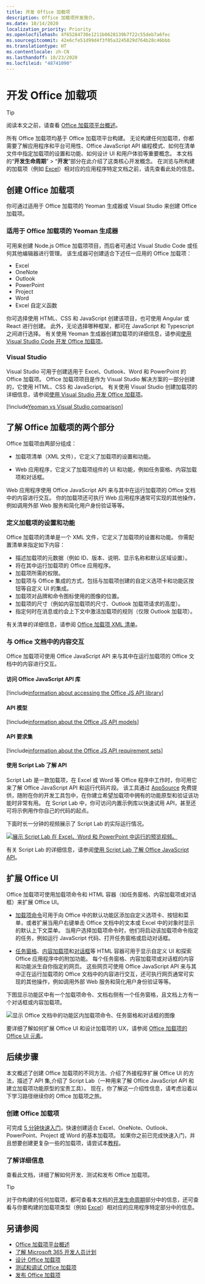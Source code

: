 ```yaml
---
title: 开发 Office 加载项
description: Office 加载项开发简介。
ms.date: 10/14/2020
localization_priority: Priority
ms.openlocfilehash: 4f65284730e1211b0628139b7f22c55deb7a6fec
ms.sourcegitcommit: 42e6cfe51d99d4f3f05a3245829d764b28c46bbb
ms.translationtype: HT
ms.contentlocale: zh-CN
ms.lasthandoff: 10/23/2020
ms.locfileid: "48741090"
---
```

# <a name="develop-office-add-ins"></a>开发 Office 加载项

> [!TIP]
> 阅读本文之前，请查看 [Office 加载项平台概述](../overview/office-add-ins.md)。

所有 Office 加载项均基于 Office 加载项平台构建。 无论构建任何加载项，你都需要了解应用程序和平台可用性、Office JavaScript API 编程模式、如何在清单文件中指定加载项的设置和功能、如何设计 UI 和用户体验等重要概念。 本文档的“**开发生命周期**” > “**开发**”部分在此介绍了这类核心开发概念。 在浏览与所构建的加载项（例如 [Excel](../excel/index.yml)）相对应的应用程序特定文档之前，请先查看此处的信息。

## <a name="creating-an-office-add-in"></a>创建 Office 加载项

你可通过适用于 Office 加载项的 Yeoman 生成器或 Visual Studio 来创建 Office 加载项。

### <a name="yeoman-generator-for-office-add-ins"></a>适用于 Office 加载项的 Yeoman 生成器

[](https://github.com/officedev/generator-office)可用来创建 Node.js Office 加载项项目，而后者可通过 Visual Studio Code 或任何其他编辑器进行管理。 该生成器可创建适合下述任一应用的 Office 加载项：

- Excel
- OneNote
- Outlook
- PowerPoint
- Project
- Word
- Excel 自定义函数

你可选择使用 HTML、CSS 和 JavaScript 创建该项目，也可使用 Angular 或 React 进行创建。 此外，无论选择哪种框架，都可在 JavaScript 和 Typescript 之间进行选择。 有关使用 Yeoman 生成器创建加载项的详细信息，请参阅[使用 Visual Studio Code 开发 Office 加载项](../develop/develop-add-ins-vscode.md)。

### <a name="visual-studio"></a>Visual Studio

Visual Studio 可用于创建适用于 Excel、Outlook、Word 和 PowerPoint 的 Office 加载项。 Office 加载项项目是作为 Visual Studio 解决方案的一部分创建的，它使用 HTML、CSS 和 JavaScript。 有关使用 Visual Studio 创建加载项的详细信息，请参阅[使用 Visual Studio 开发 Office 加载项](../develop/develop-add-ins-visual-studio.md)。

[!include[Yeoman vs Visual Studio comparison](../includes/yeoman-generator-recommendation.md)]

## <a name="understanding-the-two-parts-of-an-office-add-in"></a>了解 Office 加载项的两个部分

Office 加载项由两部分组成：

- 加载项清单（XML 文件），它定义了加载项的设置和功能。

- Web 应用程序，它定义了加载项组件的 UI 和功能，例如任务窗格、内容加载项和对话框。

Web 应用程序使用 Office JavaScript API 来与其中在运行加载项的 Office 文档中的内容进行交互。 你的加载项还可执行 Web 应用程序通常可实现的其他操作，例如调用外部 Web 服务和简化用户身份验证等等。

### <a name="defining-an-add-ins-settings-and-capabilities"></a>定义加载项的设置和功能

Office 加载项的清单是一个 XML 文件，它定义了加载项的设置和功能。 你需配置清单来指定如下内容：

- 描述加载项的元数据（例如 ID、版本、说明、显示名称和默认区域设置）。
- 将在其中运行加载项的 Office 应用程序。
- 加载项所需的权限。
- 加载项与 Office 集成的方式，包括与加载项创建的自定义选项卡和功能区按钮等自定义 UI 的集成。
- 加载项对品牌和命令图标使用的图像的位置。
- 加载项的尺寸（例如内容加载项的尺寸、Outlook 加载项请求的高度）。
- 指定何时在消息或约会上下文中激活加载项的规则（仅限 Outlook 加载项）。

有关清单的详细信息，请参阅 [Office 加载项 XML 清单](add-in-manifests.md)。

### <a name="interacting-with-content-in-an-office-document"></a>与 Office 文档中的内容交互

Office 加载项可使用 Office JavaScript API 来与其中在运行加载项的 Office 文档中的内容进行交互。

#### <a name="accessing-the-office-javascript-api-library"></a>访问 Office JavaScript API 库

[!include[information about accessing the Office JS API library](../includes/office-js-access-library.md)]

#### <a name="api-models"></a>API 模型

[!include[information about the Office JS API models](../includes/office-js-api-models.md)]

#### <a name="api-requirement-sets"></a>API 要求集

[!include[information about the Office JS API requirement sets](../includes/office-js-requirement-sets.md)]

#### <a name="exploring-apis-with-script-lab"></a>使用 Script Lab 了解 API

Script Lab 是一款加载项，在 Excel 或 Word 等 Office 程序中工作时，你可用它来了解 Office JavaScript API 和运行代码片段。 该工具通过 [AppSource](https://appsource.microsoft.com/product/office/WA104380862) 免费提供，随附在你的开发工具包中，在你建立希望加载项中拥有的功能原型和验证该功能时非常有用。 在 Script Lab 中，你可访问内置示例库以快速试用 API，甚至还可将示例用作你自己的代码的起点。

下面时长一分钟的视频展示了 Script Lab 的实际运行情况。

[![展示 Script Lab 在 Excel、Word 和 PowerPoint 中运行的预览视频。](../images/screenshot-wide-youtube.png 'Script Lab 预览视频')](https://aka.ms/scriptlabvideo)

有关 Script Lab 的详细信息，请参阅[使用 Script Lab 了解 Office JavaScript API](../overview/explore-with-script-lab.md)。

## <a name="extending-the-office-ui"></a>扩展 Office UI

Office 加载项可使用加载项命令和 HTML 容器（如任务窗格、内容加载项或对话框）来扩展 Office UI。

- [加载项命令](../design/add-in-commands.md)可用于向 Office 中的默认功能区添加自定义选项卡、按钮和菜单，或者扩展当用户右键单击 Office 文档中的文本或 Excel 中的对象时显示的默认上下文菜单。 当用户选择加载项命令时，他们将启动该加载项命令指定的任务，例如运行 JavaScript 代码、打开任务窗格或启动对话框。

- [任务窗格](../design/task-pane-add-ins.md)、[内容加载项](../design/content-add-ins.md)和[对话框](../design/dialog-boxes.md)等 HTML 容器可用于显示自定义 UI 和探索 Office 应用程序中的附加功能。 每个任务窗格、内容加载项或对话框的内容和功能派生自你指定的网页。 这些网页可使用 Office JavaScript API 来与其中正在运行加载项的 Office 文档中的内容进行交互，还可执行网页通常可实现的其他操作，例如调用外部 Web 服务和简化用户身份验证等等。

下图显示功能区中有一个加载项命令、文档右侧有一个任务窗格，且文档上方有一个对话框或内容加载项。

![显示 Office 文档中的功能区内加载项命令、任务窗格和对话框的图像](../images/add-in-ui-elements.png)

要详细了解如何扩展 Office UI 和设计加载项的 UX，请参阅 [Office 加载项的 Office UI 元素](../design/interface-elements.md)。

## <a name="next-steps"></a>后续步骤

本文概述了创建 Office 加载项的不同方法、介绍了外接程序扩展 Office UI 的方法，描述了 API 集,介绍了 Script Lab（一种用来了解 Office JavaScript API 和建立加载项功能原型的宝贵工具）。 现在，你了解这一介绍性信息，请考虑沿着以下学习路径继续你的 Office 加载项之旅。

### <a name="create-an-office-add-in"></a>创建 Office 加载项

可完成 [5 分钟快速入门](/office/dev/add-ins/)，快速创建适合 Excel、OneNote、Outlook、PowerPoint、Project 或 Word 的基本加载项。 如果你之前已完成快速入门，并且想要创建更复杂一些的加载项，请尝试本[教程](/office/dev/add-ins/)。

### <a name="learn-more"></a>了解详细信息

查看此文档，详细了解如何开发、测试和发布 Office 加载项。

> [!TIP]
> 对于你构建的任何加载项，都可查看本文档的[开发生命周期](../overview/core-concepts-office-add-ins.md)部分中的信息，还可查看与你要构建的加载项类型（例如 [Excel](../excel/index.yml)）相对应的应用程序特定部分中的信息。

## <a name="see-also"></a>另请参阅

- [Office 加载项平台概述](../overview/office-add-ins.md)
- [了解 Microsoft 365 开发人员计划](https://developer.microsoft.com/microsoft-365/dev-program)
- [设计 Office 加载项](../design/add-in-design.md)
- [测试和调试 Office 加载项](../testing/test-debug-office-add-ins.md)
- [发布 Office 加载项](../publish/publish.md)
